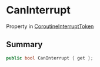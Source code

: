 # CanInterrupt

Property in [CoroutineInterruptToken](./)

## Summary

```csharp
public bool CanInterrupt { get };
```
